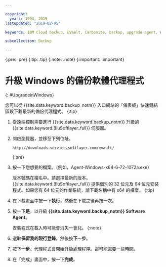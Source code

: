 ```yaml
---

copyright:
  years: 1994, 2019
lastupdated: "2019-02-05"

keywords: IBM Cloud backup, EVault, Carbonite, backup, upgrade agent, Windows

subcollection: Backup

---
```

{:pre: .pre}
{:tip: .tip}
{:note: .note}
{:important: .important}

# 升級 Windows 的備份軟體代理程式
{: #UpgradeinWindows}

您可以從 {{site.data.keyword.backup_notm}} 入口網站的「儀表板」快速鏈結區段下載最新的備份代理程式。
{:tip}

1. 從遠端控制需要進行 {{site.data.keyword.backup_notm}} 升級的 {{site.data.keyword.BluSoftlayer_full}} 伺服器。
2. 開啟瀏覽器，並移至下列位址。
   ```
   http://downloads.service.softlayer.com/evault/
   ```
   {:pre}
3. 按一下您想要的檔案。（例如，Agent-Windows-x64-6-72-1072a.exe）

   版本號碼在檔名中。請選擇最新的版本。<br/>{{site.data.keyword.BluSoftlayer_full}} 提供個別的 32 位元及 64 位元安裝程式。如果您有 64 位元的作業系統，請下載名稱中有 x64 的檔案。
   {:tip}
4. 在下載畫面中按一下**執行**，然後在下載之後再按一次。
5. 按一下**是**，以升級 **{{site.data.keyword.backup_notm}} Software Agent**。

   安裝程式在載入時可能會消失一會兒。
   {:note}
6. 選取**保留我的現行登錄**，然後按**下一步**。
7. 按**下一步**。代理程式會開始升級處理程序。這可能需要一些時間。
8. 在「完成」畫面中，按一下**完成**。
